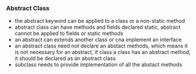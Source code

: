 ### Abstract Class ###
* the abstract keyword can be applied to a class or a non-static method
* abstract class can have methods and fields declared static, abstract cannot be applied to fields or static methods
* an abstract can extends another class or cna implement an interface
* an abstract class need not declare an abstact methods, which means it is not necessary for an abstract, if class a class has an abstract method, it should be declared as an abstract class
* subclass needs to provide implementation of all the abstact methods   
